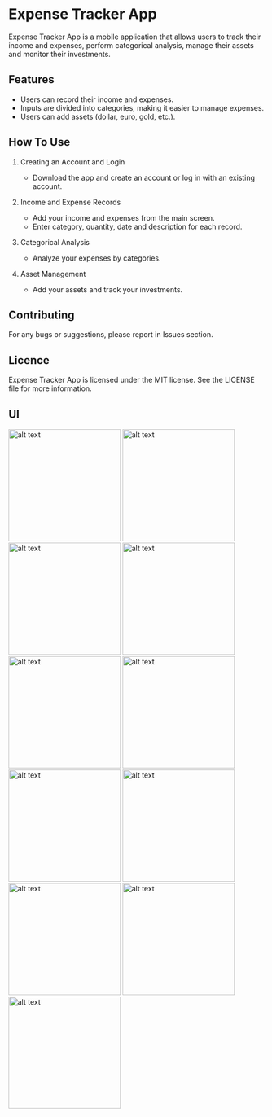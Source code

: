 # Expense Tracker App

Expense Tracker App is a mobile application that allows users to track their income and expenses, perform categorical analysis, manage their assets and monitor their investments.

## Features

- Users can record their income and expenses.
- Inputs are divided into categories, making it easier to manage expenses.
- Users can add assets (dollar, euro, gold, etc.).

## How To Use
1. Creating an Account and Login
   - Download the app and create an account or log in with an existing account.

2. Income and Expense Records
   - Add your income and expenses from the main screen.
   - Enter category, quantity, date and description for each record.

3. Categorical Analysis
   - Analyze your expenses by categories.

4. Asset Management
   - Add your assets and track your investments.

## Contributing
For any bugs or suggestions, please report in Issues section.

## Licence
Expense Tracker App is licensed under the MIT license. See the LICENSE file for more information.

## UI
<img src = "https://github.com/ozlemkayyaa/Expenses_Tracker_App/assets/126676960/bf613458-cc7d-490a-ac6a-3589af8ec65c" alt="alt text" width="220">
<img src = "https://github.com/ozlemkayyaa/Expenses_Tracker_App/assets/126676960/b06380df-8908-4ed4-a42d-20153b595027" alt="alt text" width="220">
<img src = "https://github.com/ozlemkayyaa/Expenses_Tracker_App/assets/126676960/7a18deb3-1ea1-4fe4-b712-15b5e69921d7" alt="alt text" width="220">
<img src = "https://github.com/ozlemkayyaa/Expenses_Tracker_App/assets/126676960/762d9c93-86bc-494b-919e-888d1d6d464d" alt="alt text" width="220">
<img src = "https://github.com/ozlemkayyaa/Expenses_Tracker_App/assets/126676960/ec9a44a1-550d-4f4a-b5a9-2f5e3bbad5ad" alt="alt text" width="220">
<img src = "https://github.com/ozlemkayyaa/Expenses_Tracker_App/assets/126676960/90c94bbb-d035-4a02-a2a4-4596e0d86b2b" alt="alt text" width="220">
<img src = "https://github.com/ozlemkayyaa/Expenses_Tracker_App/assets/126676960/a9ea2f40-f3aa-4f2b-a528-baafde55f32f" alt="alt text" width="220">
<img src = "https://github.com/ozlemkayyaa/Expenses_Tracker_App/assets/126676960/c3e41c0f-95e8-49c4-a578-7b7bf98fdcad" alt="alt text" width="220">
<img src = "https://github.com/ozlemkayyaa/Expenses_Tracker_App/assets/126676960/98065976-0cc2-4cca-8066-bbf3c184959e" alt="alt text" width="220">
<img src = "https://github.com/ozlemkayyaa/Expenses_Tracker_App/assets/126676960/c7db00df-c13a-4451-9bde-92fa6e579f68" alt="alt text" width="220">
<img src = "https://github.com/ozlemkayyaa/Expenses_Tracker_App/assets/126676960/d6ef011e-9508-4f22-9f3a-abcf53f88b14" alt="alt text" width="220">
